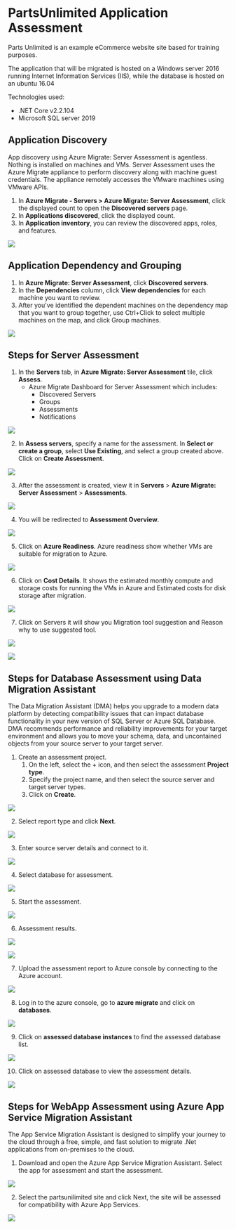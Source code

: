 # PartsUnlimited Application Assessment
Parts Unlimited is an example eCommerce website site based for training purposes.

The application that will be migrated is hosted on a Windows server 2016 running Internet Information Services (IIS), while the database is hosted on an ubuntu 16.04

Technologies used:
 - .NET Core v2.2.104
 - Microsoft SQL server 2019

## Application Discovery
App discovery using Azure Migrate: Server Assessment is agentless. Nothing is installed on machines and VMs. Server Assessment uses the Azure Migrate appliance to perform discovery along with machine guest credentials. The appliance remotely accesses the VMware machines using VMware APIs.

1. In **Azure Migrate - Servers > Azure Migrate: Server Assessment**, click the displayed count to open the **Discovered servers** page.
2. In **Applications discovered**, click the displayed count.
3. In **Application inventory**, you can review the discovered apps, roles, and features.

<kbd>
  <img src="https://github.com/Click2Cloud/Azure-Migrate/blob/master/images/partsunlimited/Application%20Discovery%20for%20Partsunlimited.png?raw=true">
</kbd></p>

## Application Dependency and Grouping

1. In **Azure Migrate: Server Assessment**, click **Discovered servers**.
2. In the **Dependencies** column, click **View dependencies** for each machine you want to review.
3. After you've identified the dependent machines on the dependency map that you want to group together, use Ctrl+Click to select multiple machines on the map, and click Group machines.

<kbd>
  <img src="https://github.com/Click2Cloud/Azure-Migrate/blob/master/images/partsunlimited/Application%20Dependency%20for%20PartsUnlimited.png?raw=true">
</kbd></p>

## Steps for Server Assessment
1. In the **Servers** tab, in **Azure Migrate: Server Assessment** tile, click **Assess**.
    - Azure Migrate Dashboard for Server Assessment which includes:
        - Discovered Servers
        - Groups
        - Assessments
        - Notifications

<kbd>
  <img src="https://github.com/Click2Cloud/Azure-Migrate/blob/master/images/partsunlimited/server-assessment-1.png?raw=true">
</kbd></p>

2. In **Assess servers**, specify a name for the assessment. In **Select or create a group**, select **Use Existing**, and select a group created above. Click on **Create Assessment**.

<kbd>
  <img src="https://github.com/Click2Cloud/Azure-Migrate/blob/master/images/partsunlimited/server-assessment-2.png?raw=true">
</kbd></p>

3. After the assessment is created, view it in **Servers** > **Azure Migrate: Server Assessment** > **Assessments**.

<kbd>
  <img src="https://github.com/Click2Cloud/Azure-Migrate/blob/master/images/partsunlimited/server-assessment-3.png?raw=true">
</kbd></p>

4. You will be redirected to **Assessment Overview**.

<kbd>
  <img src="https://github.com/Click2Cloud/Azure-Migrate/blob/master/images/partsunlimited/server-assessment-4.png?raw=true">
</kbd></p>

5. Click on **Azure Readiness**.
Azure readiness show whether VMs are suitable for migration to Azure.

<kbd>
  <img src="https://github.com/Click2Cloud/Azure-Migrate/blob/master/images/partsunlimited/server-assessment-5.png?raw=true">
</kbd></p>

6. Click on **Cost Details**.
It shows the estimated monthly compute and storage costs for running the VMs in Azure and Estimated costs for disk storage after migration.

<kbd>
  <img src="https://github.com/Click2Cloud/Azure-Migrate/blob/master/images/partsunlimited/server-assessment-6.png?raw=true">
</kbd></p>

7. Click on Servers it will show you Migration tool suggestion and Reason why to use suggested tool.

<kbd>
  <img src="https://github.com/Click2Cloud/Azure-Migrate/blob/master/images/partsunlimited/server-assessment-7a.png?raw=true">
</kbd></p>

<kbd>
  <img src="https://github.com/Click2Cloud/Azure-Migrate/blob/master/images/partsunlimited/server-assessment-7b.png?raw=true">
</kbd></p>

## Steps for Database Assessment using Data Migration Assistant

The Data Migration Assistant (DMA) helps you upgrade to a modern data platform by detecting compatibility issues that can impact database functionality in your new version of SQL Server or Azure SQL Database. DMA recommends performance and reliability improvements for your target environment and allows you to move your schema, data, and uncontained objects from your source server to your target server.

1. Create an assessment project.
   1.  On the left, select the + icon, and then select the assessment **Project type**.
   2. Specify the project name, and then select the source server and target server types.
   3. Click on **Create**.

<kbd>
  <img src="https://github.com/Click2Cloud/Azure-Migrate/blob/master/images/partsunlimited/database-assessment-1.png?raw=true">
</kbd></p>

2. Select report type and click **Next**.

<kbd>
  <img src="https://github.com/Click2Cloud/Azure-Migrate/blob/master/images/partsunlimited/database-assessment-2.png?raw=true">
</kbd></p>

3. Enter source server details and connect to it.

<kbd>
  <img src="https://github.com/Click2Cloud/Azure-Migrate/blob/master/images/partsunlimited/database-assessment-3.png?raw=true">
</kbd></p>

4. Select database for assessment.

<kbd>
  <img src="https://github.com/Click2Cloud/Azure-Migrate/blob/master/images/partsunlimited/database-assessment-4.png?raw=true">
</kbd></p>

5. Start the assessment.

<kbd>
  <img src="https://github.com/Click2Cloud/Azure-Migrate/blob/master/images/partsunlimited/database-assessment-5.png?raw=true">
</kbd></p>

6. Assessment results.

<kbd>
  <img src="https://github.com/Click2Cloud/Azure-Migrate/blob/master/images/partsunlimited/database-assessment-6a.png?raw=true">
</kbd></p>

<kbd>
  <img src="https://github.com/Click2Cloud/Azure-Migrate/blob/master/images/partsunlimited/database-assessment-6b.png?raw=true">
</kbd></p>

7. Upload the assessment report to Azure console by connecting to the Azure account.

<kbd>
  <img src="https://github.com/Click2Cloud/Azure-Migrate/blob/master/images/partsunlimited/database-assessment-7.png?raw=true">
</kbd></p>

8. Log in to the azure console, go to **azure migrate** and click on **databases**.

<kbd>
  <img src="https://github.com/Click2Cloud/Azure-Migrate/blob/master/images/partsunlimited/database-assessment-8.png?raw=true">
</kbd></p>

9. Click on **assessed database instances** to find the assessed database list.

<kbd>
  <img src="https://github.com/Click2Cloud/Azure-Migrate/blob/master/images/partsunlimited/database-assessment-9.png?raw=true">
</kbd></p>

10. Click on assessed database to view the assessment details.

<kbd>
  <img src="https://github.com/Click2Cloud/Azure-Migrate/blob/master/images/partsunlimited/database-assessment-10.png?raw=true">
</kbd></p>

## Steps for WebApp Assessment using Azure App Service Migration Assistant

The App Service Migration Assistant is designed to simplify your journey to the cloud through a free, simple, and fast solution to migrate .Net applications from on-premises to the cloud.

1. Download and open the Azure App Service Migration Assistant. Select the app for assessment and start the assessment.

<kbd>
  <img src="https://github.com/Click2Cloud/Azure-Migrate/blob/master/images/partsunlimited/app-assessment-1.png?raw=true">
</kbd></p>

2. Select the partsunilimited site and click Next, the site will be assessed for compatibility with Azure App Services.

<kbd>
  <img src="https://github.com/Click2Cloud/Azure-Migrate/blob/master/images/partsunlimited/app-assessment-2.png?raw=true">
</kbd></p>
